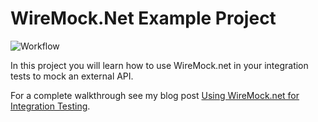 # WireMock.Net Example Project

![Workflow](https://github.com/alexhyett/wiremock-net-example/actions/workflows/build.yml/badge.svg)

In this project you will learn how to use WireMock.net in your integration tests to mock an external API.

For a complete walkthrough see my blog post [Using WireMock.net for Integration Testing](https://www.alexhyett.com/using-wiremock-net-integration-tests/).
